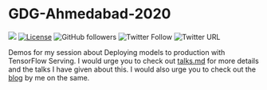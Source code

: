 # GDG-Ahmedabad-2020 

[![](https://img.shields.io/badge/Rishit-Dagli-brightgreen.svg?colorB=00ff00)](https://www.rishit.tech)
[![License](https://img.shields.io/badge/License-Apache%202.0-blue.svg)](https://opensource.org/licenses/Apache-2.0)
![GitHub followers](https://img.shields.io/github/followers/Rishit-dagli?style=social)
![Twitter Follow](https://img.shields.io/twitter/follow/rishit_dagli?style=social)
![Twitter URL](https://img.shields.io/twitter/url?style=social&url=https%3A%2F%2Fgithub.com%2FRishit-dagli%2FGDG-Ahmedabad-2020)

Demos for my session about Deploying models to production with TensorFlow Serving. I would urge you to check out 
[talks.md](https://github.com/Rishit-dagli/GDG-Ahmedabad-2020/blob/master/talks.md) for more details and the talks I have given about this. I would also urge you to check out the 
[blog](https://towardsdatascience.com/deploying-models-to-production-with-tensorflow-model-server-225a81859031) by me on the same.
